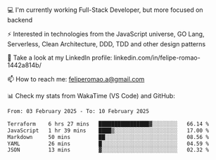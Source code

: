 💻 I'm currently working Full-Stack Developer, but more focused on backend

⚡ Interested in technologies from the JavaScript universe, GO Lang, Serverless, Clean Architecture, DDD, TDD and other design patterns

👥 Take a look at my LinkedIn profile: linkedin.com/in/felipe-romao-1442a814b/

📫 How to reach me: feliperomao.a@gmail.com

📊 Check my stats from WakaTime (VS Code) and GitHub:

<!--START_SECTION:waka-->

```txt
From: 03 February 2025 - To: 10 February 2025

Terraform    6 hrs 27 mins   ████████████████▓░░░░░░░░   66.14 %
JavaScript   1 hr 39 mins    ████▒░░░░░░░░░░░░░░░░░░░░   17.00 %
Markdown     50 mins         ██░░░░░░░░░░░░░░░░░░░░░░░   08.56 %
YAML         26 mins         █░░░░░░░░░░░░░░░░░░░░░░░░   04.59 %
JSON         13 mins         ▓░░░░░░░░░░░░░░░░░░░░░░░░   02.32 %
```

<!--END_SECTION:waka-->
